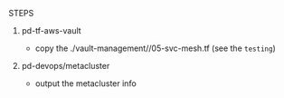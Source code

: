
STEPS 

1. pd-tf-aws-vault
   - copy the ./vault-management/<env>/05-svc-mesh.tf  (see the `testing`)

2. pd-devops/metacluster 
   - output the metacluster info
